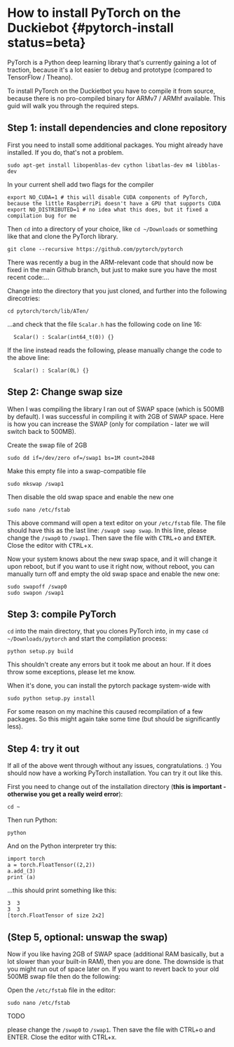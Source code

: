 # How to install PyTorch on the Duckiebot {#pytorch-install status=beta}

PyTorch is a Python deep learning library that's currently gaining a lot of traction, because it's a lot easier to debug and prototype (compared to TensorFlow / Theano).

To install PyTorch on the Duckietbot you have to compile it from source, because there is no pro-compiled binary for ARMv7 / ARMhf available. This guid will walk you through the required steps.

## Step 1: install dependencies and clone repository

First you need to install some additional packages. You might already have installed. If you do, that's not a problem.

    sudo apt-get install libopenblas-dev cython libatlas-dev m4 libblas-dev

In your current shell add two flags for the compiler

    export NO_CUDA=1 # this will disable CUDA components of PyTorch, because the little RaspberriPi doesn't have a GPU that supports CUDA
    export NO_DISTRIBUTED=1 # no idea what this does, but it fixed a compilation bug for me

Then `cd` into a directory of your choice, like `cd ~/Downloads` or something like that and clone the PyTorch library.

    git clone --recursive https://github.com/pytorch/pytorch

There was recently a bug in the ARM-relevant code that should now be fixed in the main Github branch, but just to make sure you have the most recent code:...

Change into the directory that you just cloned, and further into the following direcotries:

    cd pytorch/torch/lib/ATen/

...and check that the file `Scalar.h` has the following code on line 16:


      Scalar() : Scalar(int64_t(0)) {}

If the line instead reads the following, please manually change the code to the above line:

      Scalar() : Scalar(0L) {}

## Step 2: Change swap size

When I was compiling the library I ran out of SWAP space (which is 500MB by default). I was successful in compiling it with 2GB of SWAP space. Here is how you can increase the SWAP (only for compilation - later we will switch back to 500MB).

Create the swap file of 2GB

    sudo dd if=/dev/zero of=/swap1 bs=1M count=2048

Make this empty file into a swap-compatible file

    sudo mkswap /swap1

Then disable the old swap space and enable the new one

    sudo nano /etc/fstab

This above command will open a text editor on your `/etc/fstab` file. The file should have this as the last line: `/swap0 swap swap`. In this line, please change the `/swap0` to `/swap1`. Then save the file with <kbd>CTRL</kbd>+<kbd>o</kbd> and <kbd>ENTER</kbd>. Close the editor with <kbd>CTRL</kbd>+<kbd>x</kbd>.

Now your system knows about the new swap space, and it will change it upon reboot, but if you want to use it right now, without reboot, you can manually turn off and empty the old swap space and enable the new one:

    sudo swapoff /swap0
    sudo swapon /swap1

## Step 3: compile PyTorch

`cd` into the main directory, that you clones PyTorch into, in my case `cd ~/Downloads/pytorch` and start the compilation process:

    python setup.py build

This shouldn't create any errors but it took me about an hour. If it does throw some exceptions, please let me know.

When it's done, you can install the pytorch package system-wide with

    sudo python setup.py install

For some reason on my machine this caused recompilation of a few packages. So this might again take some time (but should be significantly less).

## Step 4: try it out

If all of the above went through without any issues, congratulations. :) You should now have a working PyTorch installation. You can try it out like this.

First you need to change out of the installation directory (**this is important - otherwise you get a really weird error**):

    cd ~

Then run Python:

    python

And on the Python interpreter try this:

    import torch
    a = torch.FloatTensor((2,2))
    a.add_(3)
    print (a)

...this should print something like this:

    3  3
    3  3
    [torch.FloatTensor of size 2x2]

## (Step 5, optional: unswap the swap)

Now if you like having 2GB of SWAP space (additional RAM basically, but a lot slower than your built-in RAM), then you are done. The downside is that you might run out of space later on. If you want to revert back to your old 500MB swap file then do the following:

Open the `/etc/fstab` file in the editor:

    sudo nano /etc/fstab


TODO


 please change the `/swap0` to `/swap1`. Then save the file with <key>CTRL</key>+<key>o</key> and <key>ENTER</key>. Close the editor with <key>CTRL</key>+<key>x</key>.
